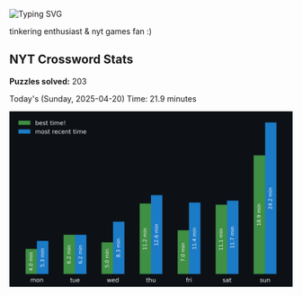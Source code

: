 ![Typing SVG](https://readme-typing-svg.demolab.com?font=Fira+Code&size=16&pause=700&color=FFFFFF&width=435&lines=hi+i'm+aimee!;nice+to+see+you+here!)

tinkering enthusiast & nyt games fan :)
<!-- START NYT-STATS -->
## NYT Crossword Stats
**Puzzles solved:** 203

Today's (Sunday, 2025-04-20) Time: 21.9 minutes


![Solve Times](./nyt_stats_graph.png)
<!-- END NYT-STATS -->
